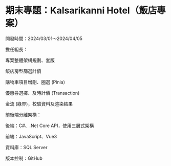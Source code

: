 期末專題：Kalsarikanni Hotel（飯店專案）
===
開發時間：2024/03/01～2024/04/05



擔任組長：

專案整體架構規劃、套版

飯店房型篩選計價

購物車項目增刪、圈選 (Pinia)

優惠券選擇、及時計價 (Transaction)

金流 (綠界)，校驗資料及渲染結果



前後端分離架構：

後端：C#、.Net Core API，使用三層式架構

前端：JavaScript、Vue3

資料庫：SQL Server

版本控制：GitHub
